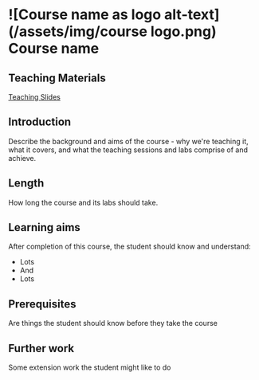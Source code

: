 # ![Course name as logo alt-text](/assets/img/course logo.png) Course name
## Teaching Materials

[Teaching Slides](https://gitpitch.com/iotinafrica/course-name-as-repo-name)

## Introduction

Describe the background and aims of the course - why we're teaching it, what it covers, and what the teaching sessions and labs comprise of and achieve.

## Length
How long the course and its labs should take.

## Learning aims
After completion of this course, the student should know and understand:
* Lots
* And
* Lots

## Prerequisites
Are things the student should know before they take the course

## Further work
Some extension work the student might like to do